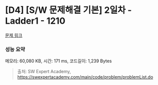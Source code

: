 # [D4] [S/W 문제해결 기본] 2일차 - Ladder1 - 1210 

[문제 링크](https://swexpertacademy.com/main/code/problem/problemDetail.do?contestProbId=AV14ABYKADACFAYh) 

### 성능 요약

메모리: 60,080 KB, 시간: 171 ms, 코드길이: 1,239 Bytes



> 출처: SW Expert Academy, https://swexpertacademy.com/main/code/problem/problemList.do